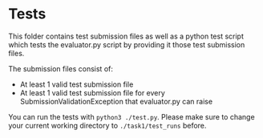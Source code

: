 # Tests

This folder contains test submission files as well as a python test script which tests the evaluator.py script by providing it those test submission files.

The submission files consist of:
- At least 1 valid test submission file
- At least 1 valid test submission file for every SubmissionValidationException that evaluator.py can raise

You can run the tests with `python3 ./test.py`. Please make sure to change your current working directory to `./task1/test_runs` before.